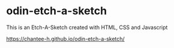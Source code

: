 # odin-etch-a-sketch
This is an Etch-A-Sketch created with HTML, CSS and Javascript

https://chantee-h.github.io/odin-etch-a-sketch/
